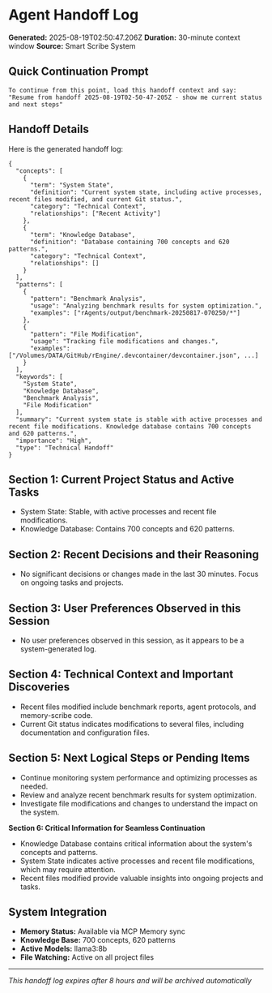 # Agent Handoff Log

**Generated:** 2025-08-19T02:50:47.206Z
**Duration:** 30-minute context window
**Source:** Smart Scribe System

## Quick Continuation Prompt

```
To continue from this point, load this handoff context and say:
"Resume from handoff 2025-08-19T02-50-47-205Z - show me current status and next steps"
```

## Handoff Details

Here is the generated handoff log:

```
{
  "concepts": [
    {
      "term": "System State",
      "definition": "Current system state, including active processes, recent files modified, and current Git status.",
      "category": "Technical Context",
      "relationships": ["Recent Activity"]
    },
    {
      "term": "Knowledge Database",
      "definition": "Database containing 700 concepts and 620 patterns.",
      "category": "Technical Context",
      "relationships": []
    }
  ],
  "patterns": [
    {
      "pattern": "Benchmark Analysis",
      "usage": "Analyzing benchmark results for system optimization.",
      "examples": ["rAgents/output/benchmark-20250817-070250/*"]
    },
    {
      "pattern": "File Modification",
      "usage": "Tracking file modifications and changes.",
      "examples": ["/Volumes/DATA/GitHub/rEngine/.devcontainer/devcontainer.json", ...]
    }
  ],
  "keywords": [
    "System State",
    "Knowledge Database",
    "Benchmark Analysis",
    "File Modification"
  ],
  "summary": "Current system state is stable with active processes and recent file modifications. Knowledge database contains 700 concepts and 620 patterns.",
  "importance": "High",
  "type": "Technical Handoff"
}
```

## Section 1: Current Project Status and Active Tasks

* System State: Stable, with active processes and recent file modifications.
* Knowledge Database: Contains 700 concepts and 620 patterns.

## Section 2: Recent Decisions and their Reasoning

* No significant decisions or changes made in the last 30 minutes. Focus on ongoing tasks and projects.

## Section 3: User Preferences Observed in this Session

* No user preferences observed in this session, as it appears to be a system-generated log.

## Section 4: Technical Context and Important Discoveries

* Recent files modified include benchmark reports, agent protocols, and memory-scribe code.
* Current Git status indicates modifications to several files, including documentation and configuration files.

## Section 5: Next Logical Steps or Pending Items

* Continue monitoring system performance and optimizing processes as needed.
* Review and analyze recent benchmark results for system optimization.
* Investigate file modifications and changes to understand the impact on the system.

**Section 6: Critical Information for Seamless Continuation**

* Knowledge Database contains critical information about the system's concepts and patterns.
* System State indicates active processes and recent file modifications, which may require attention.
* Recent files modified provide valuable insights into ongoing projects and tasks.

## System Integration

* **Memory Status:** Available via MCP Memory sync
* **Knowledge Base:** 700 concepts, 620 patterns
* **Active Models:** llama3:8b
* **File Watching:** Active on all project files

---
*This handoff log expires after 8 hours and will be archived automatically*
